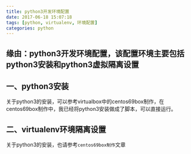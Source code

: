 ```yaml
---
title: python3开发环境配置
date: 2017-06-18 15:07:18
tags: [python, virtualenv, 环境配置]
categories: python
---
```


## 缘由：python3开发环境配置，该配置环境主要包括python3安装和python3虚拟隔离设置

<!--more-->

## 一、python3安装
关于python3的安装，可以参考virtualbox中的centos69box制作，在centos69box制作中，我已经将python3安装做成了脚本，可以直接运行。

## 二、virtualenv环境隔离设置
关于python3的安装，也请参考`centos69box制作`文章
